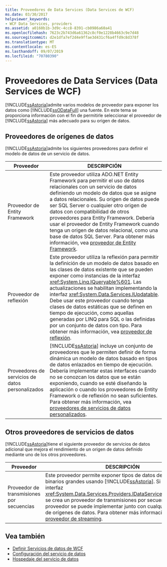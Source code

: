 ```yaml
---
title: Proveedores de Data Services (Data Services de WCF)
ms.date: 03/30/2017
helpviewer_keywords:
- WCF Data Services, providers
ms.assetid: a0160b1b-3d9c-4cc8-8391-cb0986a60a41
ms.openlocfilehash: 7623c2b743d6a61362c8cf0e1228b4663c9e7d48
ms.sourcegitcommit: d2e1dfa7ef2d4e9ffae3d431cf6a4ffd9c8d378f
ms.translationtype: MT
ms.contentlocale: es-ES
ms.lasthandoff: 09/07/2019
ms.locfileid: "70780390"
---
```

# <a name="data-services-providers-wcf-data-services"></a>Proveedores de Data Services (Data Services de WCF)
[!INCLUDE[ssAstoria](../../../../includes/ssastoria-md.md)]admite varios modelos de proveedor para exponer los datos como [!INCLUDE[ssODataFull](../../../../includes/ssodatafull-md.md)] una fuente. En este tema se proporciona información con el fin de permitirle seleccionar el proveedor de [!INCLUDE[ssAstoria](../../../../includes/ssastoria-md.md)] más adecuado para su origen de datos.  
  
## <a name="data-source-providers"></a>Proveedores de orígenes de datos  
 [!INCLUDE[ssAstoria](../../../../includes/ssastoria-md.md)]admite los siguientes proveedores para definir el modelo de datos de un servicio de datos.  
  
|Proveedor|DESCRIPCIÓN|  
|--------------|-----------------|  
|Proveedor de Entity Framework|Este proveedor utiliza ADO.NET Entity Framework para permitir el uso de datos relacionales con un servicio de datos definiendo un modelo de datos que se asigne a datos relacionales. Su origen de datos puede ser SQL Server o cualquier otro origen de datos con compatibilidad de otros proveedores para Entity Framework. Debería usar el proveedor de Entity Framework cuando tenga un origen de datos relacional, como una base de datos SQL Server. Para obtener más información, vea [proveedor de Entity Framework](entity-framework-provider-wcf-data-services.md).|  
|Proveedor de reflexión|Este proveedor utiliza la reflexión para permitir la definición de un modelo de datos basado en las clases de datos existente que se pueden exponer como instancias de la interfaz <xref:System.Linq.IQueryable%601>. Las actualizaciones se habilitan implementando la interfaz <xref:System.Data.Services.IUpdatable>. Debe usar este proveedor cuando tenga clases de datos estáticas que se definen en tiempo de ejecución, como aquellas generadas por LINQ para SQL o las definidas por un conjunto de datos con tipo. Para obtener más información, vea [proveedor de reflexión](reflection-provider-wcf-data-services.md).|  
|Proveedores de servicios de datos personalizados|[!INCLUDE[ssAstoria](../../../../includes/ssastoria-md.md)] incluye un conjunto de proveedores que le permiten definir de forma dinámica un modelo de datos basado en tipos de datos enlazados en tiempo de ejecución. Debería implementar estas interfaces cuando no se conozcan los datos que se están exponiendo, cuando se esté diseñando la aplicación o cuando los proveedores de Entity Framework o de reflexión no sean suficientes. Para obtener más información, vea [proveedores de servicios de datos personalizados](custom-data-service-providers-wcf-data-services.md).|  
  
## <a name="other-data-service-providers"></a>Otros proveedores de servicios de datos  
 [!INCLUDE[ssAstoria](../../../../includes/ssastoria-md.md)]tiene el siguiente proveedor de servicios de datos adicional que mejora el rendimiento de un origen de datos definido mediante uno de los otros proveedores.  
  
|Proveedor|DESCRIPCIÓN|  
|--------------|-----------------|  
|Proveedor de transmisiones por secuencias|Este proveedor permite exponer tipos de datos de objetos binarios grandes usando [!INCLUDE[ssAstoria](../../../../includes/ssastoria-md.md)]. Si implementa la interfaz <xref:System.Data.Services.Providers.IDataServiceStreamProvider>, se crea un proveedor de transmisiones por secuencias. Este proveedor se puede implementar junto con cualquier proveedor de orígenes de datos. Para obtener más información, consulte [proveedor de streaming](streaming-provider-wcf-data-services.md).|  
  
## <a name="see-also"></a>Vea también

- [Definir Servicios de datos de WCF](defining-wcf-data-services.md)
- [Configuración del servicio de datos](configuring-the-data-service-wcf-data-services.md)
- [Hospedaje del servicio de datos](hosting-the-data-service-wcf-data-services.md)
